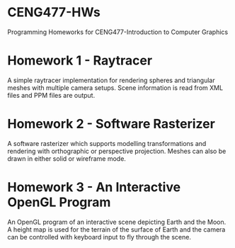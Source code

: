 # CENG477-HWs
Programming Homeworks for CENG477-Introduction to Computer Graphics


# Homework 1 - Raytracer

A simple raytracer implementation for rendering spheres and triangular meshes with multiple camera setups. Scene information is read from XML files and PPM files are output.


# Homework 2 - Software Rasterizer

A software rasterizer which supports modelling transformations and rendering with orthographic or perspective projection. Meshes can also be drawn in either solid or wireframe mode.


# Homework 3 - An Interactive OpenGL Program

An OpenGL program of an interactive scene depicting Earth and the Moon. A height map is used for the terrain of the surface of Earth and the camera can be controlled with keyboard input to fly through the scene.
